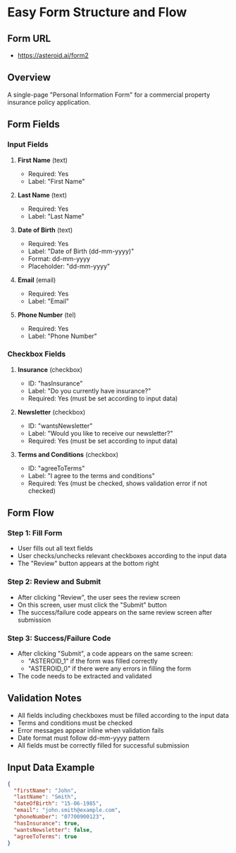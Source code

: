 # Easy Form Structure and Flow

## Form URL
- https://asteroid.ai/form2

## Overview
A single-page "Personal Information Form" for a commercial property insurance policy application.

## Form Fields

### Input Fields
1. **First Name** (text)
   - Required: Yes
   - Label: "First Name"

2. **Last Name** (text)
   - Required: Yes
   - Label: "Last Name"

3. **Date of Birth** (text)
   - Required: Yes
   - Label: "Date of Birth (dd-mm-yyyy)"
   - Format: dd-mm-yyyy
   - Placeholder: "dd-mm-yyyy"

4. **Email** (email)
   - Required: Yes
   - Label: "Email"

5. **Phone Number** (tel)
   - Required: Yes
   - Label: "Phone Number"

### Checkbox Fields
1. **Insurance** (checkbox)
   - ID: "hasInsurance"
   - Label: "Do you currently have insurance?"
   - Required: Yes (must be set according to input data)

2. **Newsletter** (checkbox)
   - ID: "wantsNewsletter"
   - Label: "Would you like to receive our newsletter?"
   - Required: Yes (must be set according to input data)

3. **Terms and Conditions** (checkbox)
   - ID: "agreeToTerms"
   - Label: "I agree to the terms and conditions"
   - Required: Yes (must be checked, shows validation error if not checked)

## Form Flow

### Step 1: Fill Form
- User fills out all text fields
- User checks/unchecks relevant checkboxes according to the input data
- The "Review" button appears at the bottom right

### Step 2: Review and Submit
- After clicking "Review", the user sees the review screen
- On this screen, user must click the "Submit" button
- The success/failure code appears on the same review screen after submission

### Step 3: Success/Failure Code
- After clicking "Submit", a code appears on the same screen:
  - "ASTEROID_1" if the form was filled correctly
  - "ASTEROID_0" if there were any errors in filling the form
- The code needs to be extracted and validated

## Validation Notes
- All fields including checkboxes must be filled according to the input data
- Terms and conditions must be checked
- Error messages appear inline when validation fails
- Date format must follow dd-mm-yyyy pattern
- All fields must be correctly filled for successful submission

## Input Data Example
```json
{
  "firstName": "John",
  "lastName": "Smith",
  "dateOfBirth": "15-06-1985",
  "email": "john.smith@example.com",
  "phoneNumber": "07700900123",
  "hasInsurance": true,
  "wantsNewsletter": false,
  "agreeToTerms": true
}
```